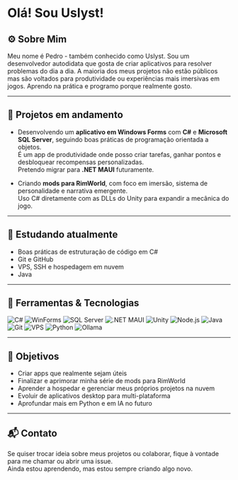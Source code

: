 # Olá! Sou **Uslyst**!

## ⚙️ Sobre Mim

Meu nome é Pedro - também conhecido como Uslyst. Sou um desenvolvedor autodidata que gosta de criar aplicativos para resolver problemas do dia a dia. A maioria dos meus projetos não estão públicos mas são voltados para produtividade ou experiências mais imersivas em jogos. Aprendo na prática e programo porque realmente gosto.

---

## 🚧 Projetos em andamento

- Desenvolvendo um **aplicativo em Windows Forms** com **C#** e **Microsoft SQL Server**, seguindo boas práticas de programação orientada a objetos.  
  É um app de produtividade onde posso criar tarefas, ganhar pontos e desbloquear recompensas personalizadas.  
  Pretendo migrar para **.NET MAUI** futuramente.

- Criando **mods para RimWorld**, com foco em imersão, sistema de personalidade e narrativa emergente.  
  Uso C# diretamente com as DLLs do Unity para expandir a mecânica do jogo.

---

## 🧠 Estudando atualmente

- Boas práticas de estruturação de código em C#
- Git e GitHub  
- VPS, SSH e hospedagem em nuvem  
- Java  

---

## 🧰 Ferramentas & Tecnologias

![C#](https://img.shields.io/badge/C%23-239120?style=flat&logo=c-sharp&logoColor=white)
![WinForms](https://img.shields.io/badge/WinForms-0078D7?style=flat&logo=windows&logoColor=white)
![SQL Server](https://img.shields.io/badge/SQL%20Server-CC2927?style=flat&logo=microsoftsqlserver&logoColor=white)
![.NET MAUI](https://img.shields.io/badge/.NET_MAUI-512BD4?style=flat&logo=dotnet&logoColor=white)
![Unity](https://img.shields.io/badge/Unity-000000?style=flat&logo=unity&logoColor=white)
![Node.js](https://img.shields.io/badge/Node.js-339933?style=flat&logo=nodedotjs&logoColor=white)
![Java](https://img.shields.io/badge/Java-ED8B00?style=flat&logo=java&logoColor=white)
![Git](https://img.shields.io/badge/Git-F05032?style=flat&logo=git&logoColor=white)
![VPS](https://img.shields.io/badge/VPS-Cloud-blue?style=flat&logo=cloudsmith&logoColor=white)
![Python](https://img.shields.io/badge/Python-3776AB?style=flat&logo=python&logoColor=white)
![Ollama](https://img.shields.io/badge/-Ollama-000000?style=flat&logo=ollama&logoColor=white)

---

## 🎯 Objetivos

- Criar apps que realmente sejam úteis  
- Finalizar e aprimorar minha série de mods para RimWorld  
- Aprender a hospedar e gerenciar meus próprios projetos na nuvem  
- Evoluir de aplicativos desktop para multi-plataforma  
- Aprofundar mais em Python e em IA no futuro

---

## 📬 Contato

Se quiser trocar ideia sobre meus projetos ou colaborar, fique à vontade para me chamar ou abrir uma issue.  
Ainda estou aprendendo, mas estou sempre criando algo novo.

